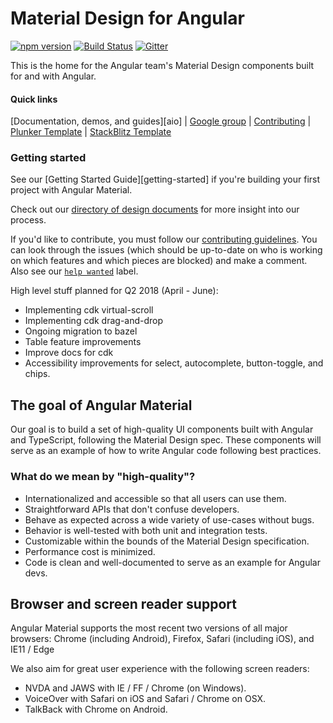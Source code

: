 # Material Design for Angular
[![npm version](https://badge.fury.io/js/%40angular%2Fmaterial.svg)](https://www.npmjs.com/package/%40angular%2Fmaterial)
[![Build Status](https://travis-ci.org/angular/material2.svg?branch=master)](https://travis-ci.org/angular/material2)
[![Gitter](https://badges.gitter.im/angular/material2.svg)](https://gitter.im/angular/material2?utm_source=badge&utm_medium=badge&utm_campaign=pr-badge)

This is the home for the Angular team's Material Design components built for and with Angular.

#### Quick links
[Documentation, demos, and guides][aio] |
[Google group](https://groups.google.com/forum/#!forum/angular-material2) |
[Contributing](https://github.com/angular/material2/blob/master/CONTRIBUTING.md) |
[Plunker Template](https://goo.gl/uDmqyY) |
[StackBlitz Template](https://goo.gl/wwnhMV)

### Getting started

See our [Getting Started Guide][getting-started]
if you're building your first project with Angular Material.

Check out our [directory of design documents](https://github.com/angular/material2/wiki/Design-doc-directory)
for more insight into our process.

If you'd like to contribute, you must follow our [contributing guidelines](https://github.com/angular/material2/blob/master/CONTRIBUTING.md).
You can look through the issues (which should be up-to-date on who is working on which features
and which pieces are blocked) and make a comment.
Also see our [`help wanted`](https://github.com/angular/material2/issues?q=is%3Aissue+is%3Aopen+label%3A%22help+wanted%22)
label.

High level stuff planned for Q2 2018 (April - June):
* Implementing cdk virtual-scroll
* Implementing cdk drag-and-drop
* Ongoing migration to bazel
* Table feature improvements
* Improve docs for cdk
* Accessibility improvements for select, autocomplete, button-toggle, and chips.

## The goal of Angular Material
Our goal is to build a set of high-quality UI components built with Angular and TypeScript,
following the Material Design spec. These
components will serve as an example of how to write Angular code following best practices.

### What do we mean by "high-quality"?
* Internationalized and accessible so that all users can use them.
* Straightforward APIs that don't confuse developers.
* Behave as expected across a wide variety of use-cases without bugs.
* Behavior is well-tested with both unit and integration tests.
* Customizable within the bounds of the Material Design specification.
* Performance cost is minimized.
* Code is clean and well-documented to serve as an example for Angular devs.

## Browser and screen reader support
Angular Material supports the most recent two versions of all major browsers:
Chrome (including Android), Firefox, Safari (including iOS), and IE11 / Edge

We also aim for great user experience with the following screen readers:
* NVDA and JAWS with IE / FF / Chrome (on Windows).
* VoiceOver with Safari on iOS and Safari / Chrome on OSX.
* TalkBack with Chrome on Android.
